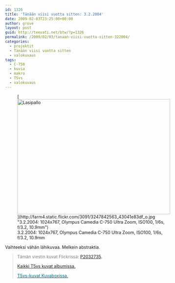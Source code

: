 ```yaml
---
id: 1326
title: 'Tänään viisi vuotta sitten: 3.2.2004'
date: 2009-02-03T23:25:00+00:00
author: grove
layout: post
guid: http://teevati.net/btw/?p=1326
permalink: /2009/02/03/tanaan-viisi-vuotta-sitten-322004/
categories:
  - projektit
  - Tänään viisi vuotta sitten
  - valokuvaus
tags:
  - C-750
  - kuvia
  - makro
  - T5vs
  - valokuvaus
---
```

<figure style="width: 500px" class="wp-caption aligncenter">[<img class="           " title="Lasipallo" src="http://farm4.static.flickr.com/3091/3247842563_1659cfaa7c.jpg" alt="Lasipallo" width="500" height="375" />](http://farm4.static.flickr.com/3091/3247842563_43041e83df_o.jpg "3.2.2004: 1024x767, Olympus Camedia C-750 Ultra Zoom, ISO100, 1/6s, f/3.2, 10.9mm")<figcaption class="wp-caption-text">3.2.2004: 1024x767, Olympus Camedia C-750 Ultra Zoom, ISO100, 1/6s, f/3.2, 10.9mm</figcaption></figure> 

Vaihteeksi vähän lähikuvaa. Melkein abstraktia.

> <span style="color: #808080;">Tämän viestin kuvat Flickrissä:</span> <span style="color: #006a80;"><span style="color: #000000;"><span style="color: #006a80;"><span style="color: #000000;"><span style="color: #006a80;"><span style="color: #000000;"><span style="color: #006a80;"><span style="color: #000000;"><a title="P2032735 on Flickr" href="http://www.flickr.com/photos/teevati/3247842563">P2032735</a>.</span></span></span></span></span></span></span></span>
> 
> [Kaikki T5vs kuvat albumissa.](/btw/flickr/album/72157607994204386/t5vs-all.html "BTW · T5vs-all")
> 
> [<span style="color: #006a80;">T5vs-kuvat Kuvaboxissa.</span>](http://www.kuvaboxi.fi/julkinen/29poj+taavetti-btw-t5vs.html "Kuvaboxi - BTW: T5vs (Taavetti)")